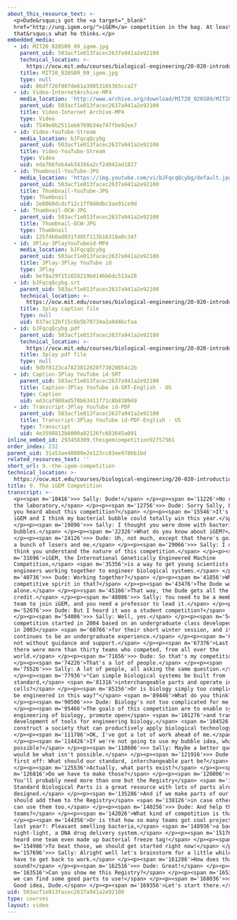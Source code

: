 ```yaml
---
about_this_resource_text: >-
  <p>Dude&rsquo;s got the <a target="_blank"
  href="http://ung.igem.org/">iGEM</a> competition in the bag. At least
  that&rsquo;s what he thinks.</p>
embedded_media:
  - id: MIT20_020S09_09_igem.jpg
    parent_uid: 503acf1e013facec2637a941a2e92100
    technical_location: >-
      https://ocw.mit.edu/courses/biological-engineering/20-020-introduction-to-biological-engineering-design-spring-2009/biobuilder-animations/9.-the-igem-competition/MIT20_020S09_09_igem.jpg
    title: MIT20_020S09_09_igem.jpg
    type: null
    uid: 86df726f907de61a30053165365cca27
  - id: Video-InternetArchive-MP4
    media_location: 'http://www.archive.org/download/MIT20_020S09/MIT20_020S09_igem.mp4'
    parent_uid: 503acf1e013facec2637a941a2e92100
    title: Video-Internet Archive-MP4
    type: Video
    uid: 7549e0b2511eb6769b34e747fbe92ee7
  - id: Video-YouTube-Stream
    media_location: bJFqcqQcybg
    parent_uid: 503acf1e013facec2637a941a2e92100
    title: Video-YouTube-Stream
    type: Video
    uid: eda766feb4ab34166a2cf24042ad1827
  - id: Thumbnail-YouTube-JPG
    media_location: 'https://img.youtube.com/vi/bJFqcqQcybg/default.jpg'
    parent_uid: 503acf1e013facec2637a941a2e92100
    title: Thumbnail-YouTube-JPG
    type: Thumbnail
    uid: 2e0060dcdcf12c1ff0d0dbc3ae91ce9d
  - id: Thumbnail-OCW-JPG
    parent_uid: 503acf1e013facec2637a941a2e92100
    title: Thumbnail-OCW-JPG
    type: Thumbnail
    uid: 125f4b0ad031fd05f113b16318a0c34f
  - id: 3Play-3PlayYouTubeid-MP4
    media_location: bJFqcqQcybg
    parent_uid: 503acf1e013facec2637a941a2e92100
    title: 3Play-3Play YouTube id
    type: 3Play
    uid: bef8a29f151028219bd146b6dc513a28
  - id: bJFqcqQcybg.srt
    parent_uid: 503acf1e013facec2637a941a2e92100
    technical_location: >-
      https://ocw.mit.edu/courses/biological-engineering/20-020-introduction-to-biological-engineering-design-spring-2009/biobuilder-animations/9.-the-igem-competition/bJFqcqQcybg.srt
    title: 3play caption file
    type: null
    uid: 037ac12bf15c6b5b70734a2a9d4bcfaa
  - id: bJFqcqQcybg.pdf
    parent_uid: 503acf1e013facec2637a941a2e92100
    technical_location: >-
      https://ocw.mit.edu/courses/biological-engineering/20-020-introduction-to-biological-engineering-design-spring-2009/biobuilder-animations/9.-the-igem-competition/bJFqcqQcybg.pdf
    title: 3play pdf file
    type: null
    uid: 9dbf8123ca7823812828f73820854c2b
  - id: Caption-3Play YouTube id-SRT
    parent_uid: 503acf1e013facec2637a941a2e92100
    title: Caption-3Play YouTube id-SRT-English - US
    type: Caption
    uid: ed3caf980ad570b63411f71c8b830949
  - id: Transcript-3Play YouTube id-PDF
    parent_uid: 503acf1e013facec2637a941a2e92100
    title: Transcript-3Play YouTube id-PDF-English - US
    type: Transcript
    uid: 4e3598812b8000a82126fc683645a091
inline_embed_id: 293458309.theigemcompetition92757561
order_index: 232
parent_uid: 31a53ae48080e2e123cc03ee978bb1bd
related_resources_text: ''
short_url: 9.-the-igem-competition
technical_location: >-
  https://ocw.mit.edu/courses/biological-engineering/20-020-introduction-to-biological-engineering-design-spring-2009/biobuilder-animations/9.-the-igem-competition
title: 9. The iGEM Competition
transcript: >-
  <p><span m='10416'>>> Sally: Dude!</span> </p><p><span m='11226'>No running in
  the laboratory.</span> </p><p><span m='12756'>>> Dude: Sorry Sally, but have
  you heard about this competition?</span> </p><p><span m='15546'>It's called
  iGEM and I think my bacterial bubble could totally win this year.</span>
  </p><p><span m='19896'>>> Sally: I thought you were done with bacterial
  bubbles.</span> </p><p><span m='22326'>What do you know about iGEM?</span>
  </p><p><span m='24126'>>> Dude: Uh, not much, except that there's going to be
  a bunch of losers and me.</span> </p><p><span m='29066'>>> Sally: I don't
  think you understand the nature of this competition.</span> </p><p><span
  m='31696'>iGEM, the International Genetically Engineered Machine
  Competition,</span> <span m='35356'>is a way to get young scientists and
  engineers working together to engineer biological systems.</span> </p><p><span
  m='40736'>>> Dude: Working together?</span> </p><p><span m='41856'>Where's the
  competitive spirit in that?</span> </p><p><span m='43476'>The Dude works
  alone.</span> </p><p><span m='45166'>That way, the Dude gets all the
  credit.</span> </p><p><span m='48086'>>> Sally: You need to be a member of a
  team to join iGEM, and you need a professor to lead it.</span> </p><p><span
  m='52076'>>> Dude: But I heard it was a student competition?</span>
  </p><p><span m='54006'>>> Sally: Well, yes.</span> </p><p><span m='54856'>The
  competition started in 2004 based on an undergraduate class developed at MIT
  in 2003</span> <span m='60766'>for their short winter session, and it
  continues to be an undergraduate experience.</span> </p><p><span m='65296'>But
  not without guidance and support.</span> </p><p><span m='67376'>Last year
  there were more than thirty teams who competed, from all over the
  world.</span> </p><p><span m='71656'>>> Dude: So that's my competition?</span>
  </p><p><span m='74226'>That's a lot of people.</span> </p><p><span
  m='75526'>>> Sally: A lot of people, all asking the same question.</span>
  </p><p><span m='77936'>"Can simple biological systems be built from
  standard,</span> <span m='81316'>interchangeable parts and operate in living
  cells?</span> </p><p><span m='85156'>Or is biology simply too complicated to
  be engineered in this way?"</span> <span m='89446'>What do you think?</span>
  </p><p><span m='90506'>>> Dude: Biology's not too complicated for me!</span>
  </p><p><span m='95466'>The goals of this competition are to enable systematic
  engineering of biology, promote open</span> <span m='101276'>and transparent
  development of tools for engineering biology,</span> <span m='104526'>and help
  construct a society that can productively apply biological technology.</span>
  </p><p><span m='111786'>OK, I've got a lot of work ahead of me.</span>
  </p><p><span m='114426'>If we're not going to use my bubble idea, what else is
  possible?</span> </p><p><span m='118606'>>> Sally: Maybe a better question
  would be what isn't possible.</span> </p><p><span m='121916'>>> Dude: Ok, so
  first off: What should our standard, interchangeable part be?</span>
  </p><p><span m='125536'>Actually, what parts exist?</span> </p><p><span
  m='126816'>Do we have to make those?</span> </p><p><span m='128006'>>> Sally:
  You'll probably need more than one but the Registry</span> <span m='130566'>of
  Standard Biological Parts is a great resource with lots of parts already
  designed.</span> </p><p><span m='135286'>And if we make parts of our own, we
  should add them to the Registry</span> <span m='138126'>in case other teams
  can use them too.</span> </p><p><span m='140256'>>> Dude: And help the other
  teams?</span> </p><p><span m='142026'>What kind of competition is that?</span>
  </p><p><span m='144356'>Or is that how so many teams got cool projects going
  last year?: Pleasant smelling bacteria,</span> <span m='148936'>a bacterial
  night-light, a DNA drug delivery system.</span> </p><p><span m='151766'>I
  heard one team even made up bacterial freeze tag!</span> </p><p><span
  m='154986'>To beat those, we should get started right now!</span> </p><p><span
  m='157696'>>> Sally: Alright well let's brainstorm for a little while before I
  have to get back to work.</span> </p><p><span m='161286'>How does that
  sound?</span> </p><p><span m='162516'>>> Dude: Great!</span> </p><p><span
  m='163516'>Can you show me this Registry?</span> </p><p><span m='165276'>Maybe
  we can find some good parts to use!</span> </p><p><span m='168036'>>> Sally:
  Good idea, Dude.</span> </p><p><span m='169356'>Let's start there.</span> </p>
uid: 503acf1e013facec2637a941a2e92100
type: courses
layout: video
---
```

